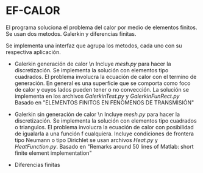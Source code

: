 # EF-CALOR

El programa soluciona el problema del calor por medio de elementos finitos. 
Se usan dos metodos. Galerkin y diferencias finitas. 

Se implementa una interfaz que agrupa los metodos, cada uno con su respectiva aplicación. 


- Galerkin generación de calor \n
Incluye *mesh.py* para hacer la discretización. Se implementa la solución con elementos tipo cuadrados. El problema involucra la ecuación de calor con el termino 
de generación. En general es una superficie que se comporta como foco de calor y cuyos lados pueden tener o no convección. La solución se implementa en los
archivos *GalerkinTest.py* y *GalerkinFunRect.py* Basado en "ELEMENTOS FINITOS EN FENÓMENOS DE TRANSMISIÓN"

- Galerkin sin generación de calor \n
Incluye *mesh.py* para hacer la discretización. Se implementa la solución con elementos tipo cuadrados o triangulos. 
El problema involucra la ecuación de calor con posibilidad de igualarla a una función f cualquiera. Incluye condiciones de frontera tipo
Neumann o tipo Dirichlet se usan archivos *Heat.py* y *HeatFunction.py*. Basado en "Remarks around 50 lines of Matlab: short finite element
implementation"

- Diferencias finitas

